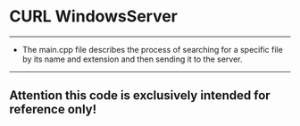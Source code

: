 # CURL WindowsServer
---
- The main.cpp file describes the process of searching for a specific file by its name and extension and then sending it to the server.
---
## Attention this code is exclusively intended for reference only!